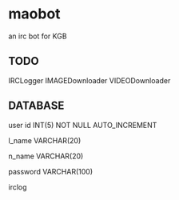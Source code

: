 # maobot
an irc bot for KGB

## TODO
IRCLogger
IMAGEDownloader
VIDEODownloader

## DATABASE
user
  id INT(5) NOT NULL AUTO_INCREMENT
  
  l_name VARCHAR(20)
  
  n_name VARCHAR(20)
  
  password VARCHAR(100)

irclog
